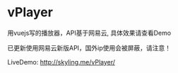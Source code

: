 # vPlayer

用vuejs写的播放器，API基于网易云, 具体效果请查看Demo

已更新使用网易云新版API，国外ip使用会被屏蔽，请注意！

LiveDemo: http://skyling.me/vPlayer/